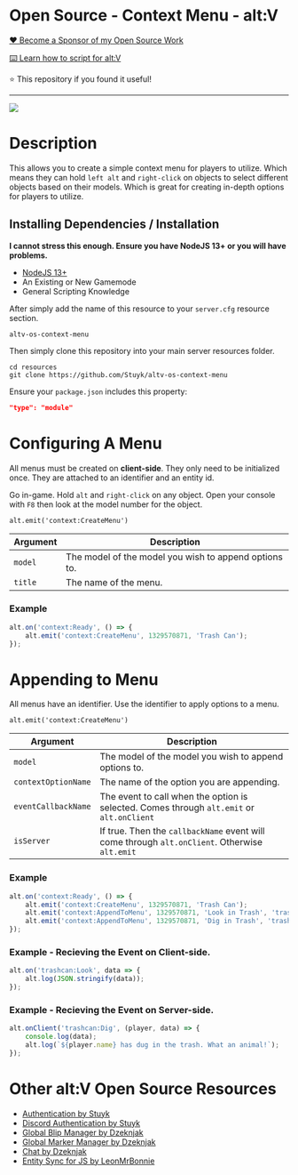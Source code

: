 # Open Source - Context Menu - alt:V

[❤️ Become a Sponsor of my Open Source Work](https://github.com/sponsors/Stuyk/)

[⌨️ Learn how to script for alt:V](https://altv.stuyk.com/)

⭐ This repository if you found it useful!

---

![](https://i.imgur.com/srGHPbB.jpeg)

# Description

This allows you to create a simple context menu for players to utilize. Which means they can hold `left alt` and `right-click` on objects to select different objects based on their models. Which is great for creating in-depth options for players to utilize.

## Installing Dependencies / Installation

**I cannot stress this enough. Ensure you have NodeJS 13+ or you will have problems.**

-   [NodeJS 13+](https://nodejs.org/en/download/current/)
-   An Existing or New Gamemode
-   General Scripting Knowledge

After simply add the name of this resource to your `server.cfg` resource section.

`altv-os-context-menu`

Then simply clone this repository into your main server resources folder.

```
cd resources
git clone https://github.com/Stuyk/altv-os-context-menu
```

Ensure your `package.json` includes this property:

```json
"type": "module"
```

# Configuring A Menu

All menus must be created on **client-side**.
They only need to be initialized once.
They are attached to an identifier and an entity id.

Go in-game. Hold `alt` and `right-click` on any object.
Open your console with `F8` then look at the model number for the object.

`alt.emit('context:CreateMenu')`

| Argument | Description                                           |
| -------- | ----------------------------------------------------- |
| `model`  | The model of the model you wish to append options to. |
| `title`  | The name of the menu.                                 |

### Example

```js
alt.on('context:Ready', () => {
    alt.emit('context:CreateMenu', 1329570871, 'Trash Can');
});
```

# Appending to Menu

All menus have an identifier.
Use the identifier to apply options to a menu.

`alt.emit('context:CreateMenu')`

| Argument            | Description                                                                                   |
| ------------------- | --------------------------------------------------------------------------------------------- |
| `model`             | The model of the model you wish to append options to.                                         |
| `contextOptionName` | The name of the option you are appending.                                                     |
| `eventCallbackName` | The event to call when the option is selected. Comes through `alt.emit` or `alt.onClient`     |
| `isServer`          | If true. Then the `callbackName` event will come through `alt.onClient`. Otherwise `alt.emit` |

### Example

```js
alt.on('context:Ready', () => {
    alt.emit('context:CreateMenu', 1329570871, 'Trash Can');
    alt.emit('context:AppendToMenu', 1329570871, 'Look in Trash', 'trashcan:Look', false);
    alt.emit('context:AppendToMenu', 1329570871, 'Dig in Trash', 'trashcan:Dig', true);
});
```

### Example - Recieving the Event on Client-side.

```js
alt.on('trashcan:Look', data => {
    alt.log(JSON.stringify(data));
});
```

### Example - Recieving the Event on Server-side.

```js
alt.onClient('trashcan:Dig', (player, data) => {
    console.log(data);
    alt.log(`${player.name} has dug in the trash. What an animal!`);
});
```

# Other alt:V Open Source Resources

-   [Authentication by Stuyk](https://github.com/Stuyk/altv-os-auth)
-   [Discord Authentication by Stuyk](https://github.com/Stuyk/altv-discord-auth)
-   [Global Blip Manager by Dzeknjak](https://github.com/jovanivanovic/altv-os-global-blip-manager)
-   [Global Marker Manager by Dzeknjak](https://github.com/jovanivanovic/altv-os-global-marker-manager)
-   [Chat by Dzeknjak](https://github.com/jovanivanovic/altv-os-chat)
-   [Entity Sync for JS by LeonMrBonnie](https://github.com/LeonMrBonnie/altv-os-js-entitysync)
